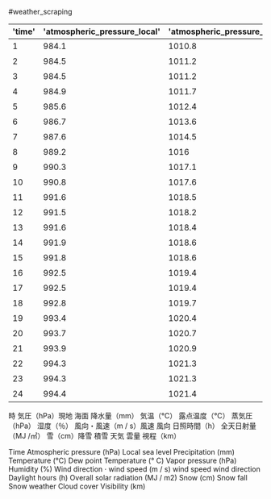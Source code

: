 #weather_scraping


|'time'|'atmospheric_pressure_local'|'atmospheric_pressure_sea'|'precipitation'|'temperature'|'dew_point_temperature'|'vapor_pressure'|'humidity'|'wind_speed'|'wind_direction'|'daylight_hours'|'overall_solar_radiation'|'snowfall'|'fallen_snow'|'weather'|'cloudcover'|'visibility'|       
|---|---|---|---|---|---|---|---|---|---|---|---|---|---|---|---|---|    
|1|984.1|1010.8|2|-2.1|-2.8|5|95|7.5|西北西|NaN|NaN|4|6|NaN|NaN|0.27|
2|984.5|1011.2|0|-1.3|-5.9|3.9|71|6.8|西北西|NaN|NaN|--|5|NaN|NaN|13|.1|
3|984.5|1011.2|0|-1.9|-4.4|4.4|83|5.4|西北西|NaN|NaN|--|5|NaN|NaN|2.8|8|
4|984.9|1011.7|0.5|-2.6|-3.8|4.6|91|5.4|北西|NaN|NaN|1|6|NaN|NaN|1.0|3|
5|985.6|1012.4|0.5|-2.5|-3.3|4.8|94|5.9|西北西|NaN|NaN|2|8|NaN|NaN|0.6|5|
6|986.7|1013.6|1|-2.7|-3.8|4.6|92|4.5|西北西|NaN|NaN|1|9|NaN|NaN|0.7|8|
7|987.6|1014.5|1.5|-2.6|-3.3|4.8|95|6.2|西|0|NaN|3|12|NaN|NaN|0.2|6|
8|989.2|1016|0.5|-1.7|-4|4.5|84|7.2|西北西|0|NaN|--|12|NaN|NaN|1.8|2|
9|990.3|1017.1|0|-0.9|-4.8|4.3|75|6.1|西北西|0.1|NaN|--|12|NaN|NaN|2|0|
10|990.8|1017.6|0|-1.2|-3.4|4.8|85|5.4|北西|0.1|NaN|--|12|NaN|NaN|1.|7|
11|991.6|1018.5|0.5|-1.3|-4|4.6|82|7.7|北西|0|NaN|--|12|NaN|NaN|0.9|7|
12|991.5|1018.2|0|-0.2|-5.8|4|66|8|西北西|0.3|NaN|--|10|NaN|NaN|19.|9|
13|991.6|1018.4|0|-1.1|-4.6|4.3|77|7.4|北西|0|NaN|--|10|NaN|NaN|1.2|9|
14|991.9|1018.6|0|0.2|-4.8|4.3|69|5.2|西北西|0.4|NaN|--|9|NaN|NaN|2|0|
15|991.8|1018.6|0|-0.7|-4.9|4.2|73|7.1|西北西|0|NaN|--|8|NaN|NaN|8.|2|
16|992.5|1019.4|0|-1.3|-3.8|4.6|83|3.8|西北西|0|NaN|--|7|NaN|NaN|3.4|2|
17|992.5|1019.4|0|-1.5|-3.8|4.6|84|3.3|北西|0|NaN|1|8|NaN|NaN|10.|9|
18|992.8|1019.7|0|-1.9|-3.6|4.7|88|3.9|西北西|0|NaN|--|8|NaN|NaN|1.|88|
19|993.4|1020.4|0|-2.1|-3.1|4.9|93|2.6|西北西|NaN|NaN|1|9|NaN|NaN|1.4|7|
20|993.7|1020.7|0.5|-1.8|-3.8|4.6|86|2.9|西北西|NaN|NaN|1|10|NaN|NaN|3.|44|
21|993.9|1020.9|0|-1.8|-3.7|4.7|87|2.6|西|NaN|NaN|1|11|NaN|NaN|2.|4|
22|994.3|1021.3|0|-2.1|-3.1|4.9|93|0.8|西南西|NaN|NaN|--|11|NaN|NaN||1.69|
23|994.3|1021.3|0.5|-1.7|-3|4.9|91|1.9|西南西|NaN|NaN|--|11|NaN|NaN|15.|2|
24|994.4|1021.4|0|-2|-3|4.9|93|2.1|西|NaN|NaN|--|11|NaN|NaN|2.2|8|   

時
気圧（hPa）現地 海面
降水量（mm） 
気温（℃）
露点温度（℃）
蒸気圧（hPa）
湿度（％）
風向・風速（m / s）風速	風向
日照時間（h）
全天日射量（MJ /㎡）
雪（cm）降雪	積雪
天気
雲量
視程（km）

Time
Atmospheric pressure (hPa) Local sea level
Precipitation (mm)
Temperature (℃)
Dew point Temperature (° C)
Vapor pressure (hPa)
Humidity (%)
Wind direction · wind speed (m / s) wind speed wind direction
Daylight hours (h)
Overall solar radiation (MJ / m2)
Snow (cm) Snow fall Snow
weather
Cloud cover
Visibility (km)
